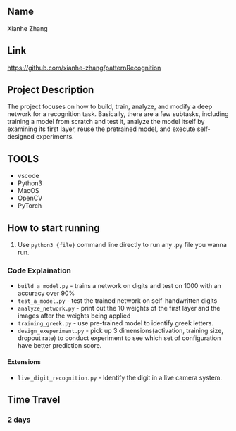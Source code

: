 ## Name
Xianhe Zhang

## Link
https://github.com/xianhe-zhang/patternRecognition

## Project Description
The project focuses on how to build, train, analyze, and modify a deep network for a recognition
task. Basically, there are a few subtasks, including training a model from scratch and test it,
analyze the model itself by examining its first layer, reuse the pretrained model, and execute
self-designed experiments.

## TOOLS
- vscode
- Python3
- MacOS
- OpenCV
- PyTorch

## How to start running
1. Use `python3 {file}` command line directly to run any .py file you wanna run.

### Code Explaination 
- `build_a_model.py` - trains a  network on digits and test on 1000 with an accuracy over 90%
- `test_a_model.py` - test the trained network on self-handwritten digits
- `analyze_network.py` - print out the 10 weights of the first layer and the images after the weights being applied
- `training_greek.py` - use pre-trained model to identify greek letters.
- `design_exeperiment.py` - pick up 3 dimensions(activation, training size, dropout rate) to conduct experiment to see which set of configuration have better prediction score.

#### Extensions
- `live_digit_recognition.py` - Identify the digit in a live camera system.


## Time Travel
### 2 days

